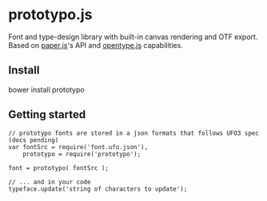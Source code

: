 prototypo.js
============

Font and type-design library with built-in canvas rendering and OTF export.
Based on [paper.js](https://github.com/paperjs/paper.js)'s API and [opentype.js](https://github.com/nodebox/opentype.js) capabilities.

Install
-------

bower install prototypo

Getting started
---------------

	// prototypo fonts are stored in a json formats that follows UFO3 spec (docs pending)
	var fontSrc = require('font.ufo.json'),
		prototypo = require('prototypo');

	font = prototypo( fontSrc );

	// ... and in your code
	typeface.update('string of characters to update');